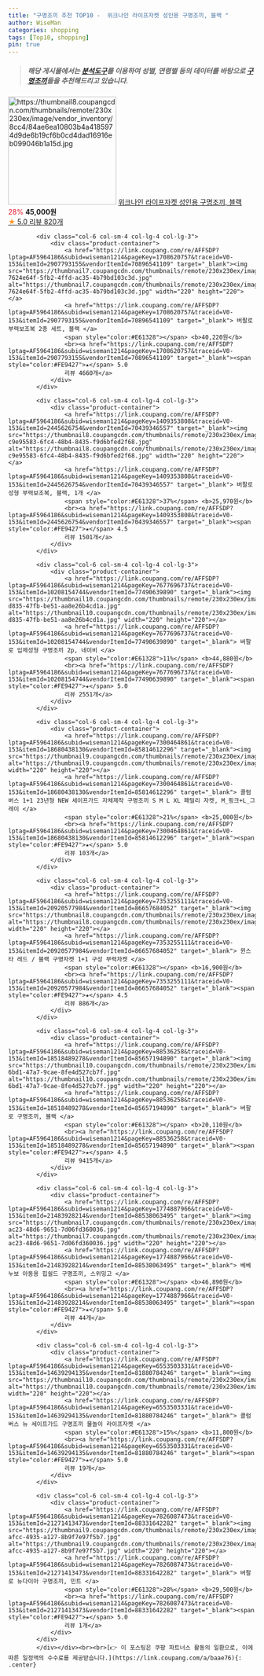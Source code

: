 ```yaml
---
title: "구명조끼 추천 TOP10 -  위크나인 라이프자켓 성인용 구명조끼, 블랙 "
author: WiseMan
categories: shopping
tags: [Top10, shopping]
pin: true
---
```


> ##### 해당 게시물에서는 [**분석도구**](https://itemscout.io/)를 이용하여 **성별**, **연령별** 등의 데이터를 바탕으로 [**구명조끼**](https://link.coupang.com/a/baae76)들을 추천해드리고 있습니다.
<div class="container"><div class="row">
            <div class="col-6 col-sm-4 col-lg-4 col-lg-3">
                <div class="product-container">
                    <a href="https://link.coupang.com/re/AFFSDP?lptag=AF5964186&subid=wiseman1214&pageKey=6558769833&traceid=V0-153&itemId=9709444398&vendorItemId=81915104458" target="_blank"><img src="https://thumbnail8.coupangcdn.com/thumbnails/remote/230x230ex/image/vendor_inventory/8cc4/84ae6ea10803b4a4185974d9de6b19cf6b0cd4dad16916eb099046b1a15d.jpg" alt="https://thumbnail8.coupangcdn.com/thumbnails/remote/230x230ex/image/vendor_inventory/8cc4/84ae6ea10803b4a4185974d9de6b19cf6b0cd4dad16916eb099046b1a15d.jpg" width="220" height="220"></a>
                    <a href="https://link.coupang.com/re/AFFSDP?lptag=AF5964186&subid=wiseman1214&pageKey=6558769833&traceid=V0-153&itemId=9709444398&vendorItemId=81915104458" target="_blank"> 위크나인 라이프자켓 성인용 구명조끼, 블랙 </a>
                    <span style="color:#E61328">28%</span> <b>45,000원</b>
                    <br><a href="https://link.coupang.com/re/AFFSDP?lptag=AF5964186&subid=wiseman1214&pageKey=6558769833&traceid=V0-153&itemId=9709444398&vendorItemId=81915104458" target="_blank"><span style="color:#FE9427">★</span> 5.0
                    리뷰 820개</a>
                </div>
            </div>
            
            <div class="col-6 col-sm-4 col-lg-4 col-lg-3">
                <div class="product-container">
                    <a href="https://link.coupang.com/re/AFFSDP?lptag=AF5964186&subid=wiseman1214&pageKey=1708620757&traceid=V0-153&itemId=2907793155&vendorItemId=70896541109" target="_blank"><img src="https://thumbnail7.coupangcdn.com/thumbnails/remote/230x230ex/image/retail/images/4359828822880513-7624e64f-5fb2-4ffd-ac35-4b79bd103c3d.jpg" alt="https://thumbnail7.coupangcdn.com/thumbnails/remote/230x230ex/image/retail/images/4359828822880513-7624e64f-5fb2-4ffd-ac35-4b79bd103c3d.jpg" width="220" height="220"></a>
                    <a href="https://link.coupang.com/re/AFFSDP?lptag=AF5964186&subid=wiseman1214&pageKey=1708620757&traceid=V0-153&itemId=2907793155&vendorItemId=70896541109" target="_blank"> 버팔로 부력보조복 2종 세트, 블랙 </a>
                    <span style="color:#E61328"></span> <b>40,220원</b>
                    <br><a href="https://link.coupang.com/re/AFFSDP?lptag=AF5964186&subid=wiseman1214&pageKey=1708620757&traceid=V0-153&itemId=2907793155&vendorItemId=70896541109" target="_blank"><span style="color:#FE9427">★</span> 5.0
                    리뷰 4660개</a>
                </div>
            </div>
            
            <div class="col-6 col-sm-4 col-lg-4 col-lg-3">
                <div class="product-container">
                    <a href="https://link.coupang.com/re/AFFSDP?lptag=AF5964186&subid=wiseman1214&pageKey=1409353808&traceid=V0-153&itemId=2445626754&vendorItemId=70439346557" target="_blank"><img src="https://thumbnail8.coupangcdn.com/thumbnails/remote/230x230ex/image/retail/images/1737550469332747-c9e95583-6fc4-48b4-8435-f9d6bfed2f68.jpg" alt="https://thumbnail8.coupangcdn.com/thumbnails/remote/230x230ex/image/retail/images/1737550469332747-c9e95583-6fc4-48b4-8435-f9d6bfed2f68.jpg" width="220" height="220"></a>
                    <a href="https://link.coupang.com/re/AFFSDP?lptag=AF5964186&subid=wiseman1214&pageKey=1409353808&traceid=V0-153&itemId=2445626754&vendorItemId=70439346557" target="_blank"> 버팔로 성형 부력보조복, 블랙, 1개 </a>
                    <span style="color:#E61328">37%</span> <b>25,970원</b>
                    <br><a href="https://link.coupang.com/re/AFFSDP?lptag=AF5964186&subid=wiseman1214&pageKey=1409353808&traceid=V0-153&itemId=2445626754&vendorItemId=70439346557" target="_blank"><span style="color:#FE9427">★</span> 4.5
                    리뷰 1501개</a>
                </div>
            </div>
            
            <div class="col-6 col-sm-4 col-lg-4 col-lg-3">
                <div class="product-container">
                    <a href="https://link.coupang.com/re/AFFSDP?lptag=AF5964186&subid=wiseman1214&pageKey=7677696737&traceid=V0-153&itemId=10208154744&vendorItemId=77490639890" target="_blank"><img src="https://thumbnail10.coupangcdn.com/thumbnails/remote/230x230ex/image/retail/images/2021/07/16/17/7/8cc39368-d835-47fb-be51-aa8e26b4cd1a.jpg" alt="https://thumbnail10.coupangcdn.com/thumbnails/remote/230x230ex/image/retail/images/2021/07/16/17/7/8cc39368-d835-47fb-be51-aa8e26b4cd1a.jpg" width="220" height="220"></a>
                    <a href="https://link.coupang.com/re/AFFSDP?lptag=AF5964186&subid=wiseman1214&pageKey=7677696737&traceid=V0-153&itemId=10208154744&vendorItemId=77490639890" target="_blank"> 버팔로 입체성형 구명조끼 2p, 네이비 </a>
                    <span style="color:#E61328">11%</span> <b>44,880원</b>
                    <br><a href="https://link.coupang.com/re/AFFSDP?lptag=AF5964186&subid=wiseman1214&pageKey=7677696737&traceid=V0-153&itemId=10208154744&vendorItemId=77490639890" target="_blank"><span style="color:#FE9427">★</span> 5.0
                    리뷰 2551개</a>
                </div>
            </div>
            
            <div class="col-6 col-sm-4 col-lg-4 col-lg-3">
                <div class="product-container">
                    <a href="https://link.coupang.com/re/AFFSDP?lptag=AF5964186&subid=wiseman1214&pageKey=7300464861&traceid=V0-153&itemId=18680438130&vendorItemId=85814612296" target="_blank"><img src="https://thumbnail9.coupangcdn.com/thumbnails/remote/230x230ex/image/vendor_inventory/3047/5baf5b4627ea76e8717a598e459973c053a5437c87d6b5aada5b1123e8ba.jpg" alt="https://thumbnail9.coupangcdn.com/thumbnails/remote/230x230ex/image/vendor_inventory/3047/5baf5b4627ea76e8717a598e459973c053a5437c87d6b5aada5b1123e8ba.jpg" width="220" height="220"></a>
                    <a href="https://link.coupang.com/re/AFFSDP?lptag=AF5964186&subid=wiseman1214&pageKey=7300464861&traceid=V0-153&itemId=18680438130&vendorItemId=85814612296" target="_blank"> 콜럼버스 1+1 23년형 NEW 세이프가드 자체제작 구명조끼 S M L XL 패밀리 자켓, M_핑크+L_그레이 </a>
                    <span style="color:#E61328">21%</span> <b>25,000원</b>
                    <br><a href="https://link.coupang.com/re/AFFSDP?lptag=AF5964186&subid=wiseman1214&pageKey=7300464861&traceid=V0-153&itemId=18680438130&vendorItemId=85814612296" target="_blank"><span style="color:#FE9427">★</span> 5.0
                    리뷰 103개</a>
                </div>
            </div>
            
            <div class="col-6 col-sm-4 col-lg-4 col-lg-3">
                <div class="product-container">
                    <a href="https://link.coupang.com/re/AFFSDP?lptag=AF5964186&subid=wiseman1214&pageKey=7353255111&traceid=V0-153&itemId=20920577984&vendorItemId=86657684052" target="_blank"><img src="https://thumbnail8.coupangcdn.com/thumbnails/remote/230x230ex/image/vendor_inventory/49bf/3b54c03a98b96c154fb97ec7320ba3c547a97067463870e9600e93528ed3.jpg" alt="https://thumbnail8.coupangcdn.com/thumbnails/remote/230x230ex/image/vendor_inventory/49bf/3b54c03a98b96c154fb97ec7320ba3c547a97067463870e9600e93528ed3.jpg" width="220" height="220"></a>
                    <a href="https://link.coupang.com/re/AFFSDP?lptag=AF5964186&subid=wiseman1214&pageKey=7353255111&traceid=V0-153&itemId=20920577984&vendorItemId=86657684052" target="_blank"> 윈스타 레드 / 블랙 구명자켓 1+1 구성 부력자켓 </a>
                    <span style="color:#E61328"></span> <b>16,900원</b>
                    <br><a href="https://link.coupang.com/re/AFFSDP?lptag=AF5964186&subid=wiseman1214&pageKey=7353255111&traceid=V0-153&itemId=20920577984&vendorItemId=86657684052" target="_blank"><span style="color:#FE9427">★</span> 4.5
                    리뷰 886개</a>
                </div>
            </div>
            
            <div class="col-6 col-sm-4 col-lg-4 col-lg-3">
                <div class="product-container">
                    <a href="https://link.coupang.com/re/AFFSDP?lptag=AF5964186&subid=wiseman1214&pageKey=88536258&traceid=V0-153&itemId=18518489278&vendorItemId=85657194890" target="_blank"><img src="https://thumbnail10.coupangcdn.com/thumbnails/remote/230x230ex/image/retail/images/2023/04/13/15/5/25cc8f68-6bd1-47a7-9cae-8fe4d527cb7f.jpg" alt="https://thumbnail10.coupangcdn.com/thumbnails/remote/230x230ex/image/retail/images/2023/04/13/15/5/25cc8f68-6bd1-47a7-9cae-8fe4d527cb7f.jpg" width="220" height="220"></a>
                    <a href="https://link.coupang.com/re/AFFSDP?lptag=AF5964186&subid=wiseman1214&pageKey=88536258&traceid=V0-153&itemId=18518489278&vendorItemId=85657194890" target="_blank"> 버팔로 구명조끼, 블랙 </a>
                    <span style="color:#E61328"></span> <b>20,110원</b>
                    <br><a href="https://link.coupang.com/re/AFFSDP?lptag=AF5964186&subid=wiseman1214&pageKey=88536258&traceid=V0-153&itemId=18518489278&vendorItemId=85657194890" target="_blank"><span style="color:#FE9427">★</span> 4.5
                    리뷰 9415개</a>
                </div>
            </div>
            
            <div class="col-6 col-sm-4 col-lg-4 col-lg-3">
                <div class="product-container">
                    <a href="https://link.coupang.com/re/AFFSDP?lptag=AF5964186&subid=wiseman1214&pageKey=1774887966&traceid=V0-153&itemId=21483928214&vendorItemId=88538063495" target="_blank"><img src="https://thumbnail7.coupangcdn.com/thumbnails/remote/230x230ex/image/retail/images/2024/01/31/10/1/64543fcd-ac23-48d6-9651-7d06fd360036.jpg" alt="https://thumbnail7.coupangcdn.com/thumbnails/remote/230x230ex/image/retail/images/2024/01/31/10/1/64543fcd-ac23-48d6-9651-7d06fd360036.jpg" width="220" height="220"></a>
                    <a href="https://link.coupang.com/re/AFFSDP?lptag=AF5964186&subid=wiseman1214&pageKey=1774887966&traceid=V0-153&itemId=21483928214&vendorItemId=88538063495" target="_blank"> 베베누보 아동용 힙쉴드 구명조끼, 스위밍고 </a>
                    <span style="color:#E61328"></span> <b>46,890원</b>
                    <br><a href="https://link.coupang.com/re/AFFSDP?lptag=AF5964186&subid=wiseman1214&pageKey=1774887966&traceid=V0-153&itemId=21483928214&vendorItemId=88538063495" target="_blank"><span style="color:#FE9427">★</span> 5.0
                    리뷰 44개</a>
                </div>
            </div>
            
            <div class="col-6 col-sm-4 col-lg-4 col-lg-3">
                <div class="product-container">
                    <a href="https://link.coupang.com/re/AFFSDP?lptag=AF5964186&subid=wiseman1214&pageKey=6553503331&traceid=V0-153&itemId=14639294135&vendorItemId=81880784246" target="_blank"><img src="https://thumbnail10.coupangcdn.com/thumbnails/remote/230x230ex/image/vendor_inventory/95f1/6dc6150d99039caf8c8281df467867fb1c12944367c30d0ae926f3d6761d.jpg" alt="https://thumbnail10.coupangcdn.com/thumbnails/remote/230x230ex/image/vendor_inventory/95f1/6dc6150d99039caf8c8281df467867fb1c12944367c30d0ae926f3d6761d.jpg" width="220" height="220"></a>
                    <a href="https://link.coupang.com/re/AFFSDP?lptag=AF5964186&subid=wiseman1214&pageKey=6553503331&traceid=V0-153&itemId=14639294135&vendorItemId=81880784246" target="_blank"> 콜럼버스 뉴 세이프가드 구명조끼 물놀이 라이프자켓 </a>
                    <span style="color:#E61328">15%</span> <b>11,800원</b>
                    <br><a href="https://link.coupang.com/re/AFFSDP?lptag=AF5964186&subid=wiseman1214&pageKey=6553503331&traceid=V0-153&itemId=14639294135&vendorItemId=81880784246" target="_blank"><span style="color:#FE9427">★</span> 5.0
                    리뷰 19개</a>
                </div>
            </div>
            
            <div class="col-6 col-sm-4 col-lg-4 col-lg-3">
                <div class="product-container">
                    <a href="https://link.coupang.com/re/AFFSDP?lptag=AF5964186&subid=wiseman1214&pageKey=7826087473&traceid=V0-153&itemId=21271413473&vendorItemId=88331642282" target="_blank"><img src="https://thumbnail9.coupangcdn.com/thumbnails/remote/230x230ex/image/retail/images/2024/01/10/15/2/717049ab-afcc-4935-a127-8b9f7e97f5b7.jpg" alt="https://thumbnail9.coupangcdn.com/thumbnails/remote/230x230ex/image/retail/images/2024/01/10/15/2/717049ab-afcc-4935-a127-8b9f7e97f5b7.jpg" width="220" height="220"></a>
                    <a href="https://link.coupang.com/re/AFFSDP?lptag=AF5964186&subid=wiseman1214&pageKey=7826087473&traceid=V0-153&itemId=21271413473&vendorItemId=88331642282" target="_blank"> 버팔로 뉴다이아 구명조끼, 민트 </a>
                    <span style="color:#E61328">28%</span> <b>29,500원</b>
                    <br><a href="https://link.coupang.com/re/AFFSDP?lptag=AF5964186&subid=wiseman1214&pageKey=7826087473&traceid=V0-153&itemId=21271413473&vendorItemId=88331642282" target="_blank"><span style="color:#FE9427">★</span> 5.0
                    리뷰 1개</a>
                </div>
            </div>
            </div></div><br><br>[👉 이 포스팅은 쿠팡 파트너스 활동의 일환으로, 이에 따른 일정액의 수수료를 제공받습니다.](https://link.coupang.com/a/baae76){: .center}